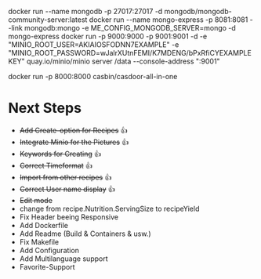 docker run --name mongodb -p 27017:27017 -d mongodb/mongodb-community-server:latest
docker run --name mongo-express -p 8081:8081 --link mongodb:mongo -e ME_CONFIG_MONGODB_SERVER=mongo -d mongo-express
docker run -p 9000:9000 -p 9001:9001 -d -e "MINIO_ROOT_USER=AKIAIOSFODNN7EXAMPLE" -e "MINIO_ROOT_PASSWORD=wJalrXUtnFEMI/K7MDENG/bPxRfiCYEXAMPLEKEY" quay.io/minio/minio server /data --console-address ":9001"

docker run -p 8000:8000 casbin/casdoor-all-in-one         





# Next Steps

* ~~Add Create-option for Recipes~~ 👍
* ~~Integrate Minio for the Pictures~~ 👍
* ~~Keywords for Creating~~ 👍
* ~~Correct Timeformat~~ 👍
* ~~Import from other recipes~~ 👍
* ~~Correct User name display~~ 👍
* ~~Edit mode~~
* change from recipe.Nutrition.ServingSize to recipeYield
* Fix Header beeing Responsive
* Add Dockerfile
* Add Readme (Build & Containers & usw.)
* Fix Makefile
* Add Configuration
* Add Multilanguage support
* Favorite-Support